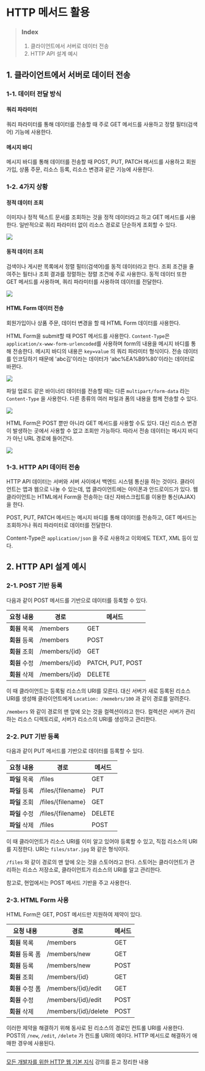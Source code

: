# HTTP 메서드 활용

> ### Index
>
> 1. 클라이언트에서 서버로 데이터 전송
> 2. HTTP API 설계 예시

## 1. 클라이언트에서 서버로 데이터 전송

### 1-1. 데이터 전달 방식

#### 쿼리 파라미터

쿼리 파라미터를 통해 데이터를 전송할 때 주로 GET 메서드를 사용하고 정렬 필터(검색어) 기능에 사용한다.

#### 메시지 바디

메시지 바디를 통해 데이터를 전송할 때 POST, PUT, PATCH 메서드를 사용하고 회원가입, 상품 주문, 리소스 등록, 리소스 변경과 같은 기능에 사용한다.

### 1-2. 4가지 상황

#### 정적 데이터 조회

이미지나 정적 텍스트 문서를 조회하는 것을 정적 데이터라고 하고 GET 메서드를 사용한다. 일반적으로 쿼리 파라미터 없이 리소스 경로로 단순하게 조회할 수 있다.

![](https://velog.velcdn.com/images/yeonsubaek/post/54dc239d-c1de-4442-9242-5e29392f0237/image.jpeg)

#### 동적 데이터 조회

검색이나 게시판 목록에서 정렬 필터(검색어)를 동적 데이터라고 한다. 조회 조건을 줄여주는 필터나 조회 결과를 정렬하는 정렬 조건에 주로 사용한다. 동적 데이터 또한 GET 메서드를 사용하며, 쿼리 파라미터를 사용하여 데이터를 전달한다.

![](https://velog.velcdn.com/images/yeonsubaek/post/b23285c1-23ec-405c-8f7b-0318fef910bb/image.jpeg)

#### HTML Form 데이터 전송

회원가입이나 상품 주문, 데이터 변경을 할 때 HTML Form 데이터를 사용한다.

HTML Form을 submit할 때 POST 메서드를 사용한다. `Content-Type`은 `application/x-www-form-urlencoded`를 사용하며 form의 내용을 메시지 바디를 통해 전송한다. 메시지 바디의 내용은 `key=value` 의 쿼리 파라미터 형식이다. 전송 데이터를 인코딩하기 때문에 'abc김'이라는 데이터가 'abc%EA%B9%80'이라는 데이터로 바뀐다.

![](https://velog.velcdn.com/images/yeonsubaek/post/7b85ea74-93d5-4f0a-91e9-a6972bc5fc49/image.jpeg)

파일 업로드 같은 바이너리 데이터를 전송할 때는 다른 `multipart/form-data` 라는 `Content-Type` 을 사용한다. 다른 종류의 여러 파일과 폼의 내용을 함께 전송할 수 있다.

![](https://velog.velcdn.com/images/yeonsubaek/post/f25fd759-ca7f-4a06-99fe-d7cc67e3dfdd/image.jpeg)

HTML Form은 POST 뿐만 아니라 GET 메서드를 사용할 수도 있다. 대신 리소스 변경이 발생하는 곳에서 사용할 수 없고 조회만 가능하다. 따라서 전송 데이터는 메시지 바디가 아닌 URL 경로에 들어간다.

![](https://velog.velcdn.com/images/yeonsubaek/post/c0d4739d-73db-4679-a4d0-a33433850572/image.jpeg)

### 1-3. HTTP API 데이터 전송

HTTP API 데이터는 서버와 서버 사이에서 백엔드 시스템 통신을 하는 것이다. 클라이언트는 앱과 웹으로 나눌 수 있는데, 앱 클라이언트에는 아이폰과 안드로이드가 있다. 웹 클라이언트는 HTML에서 Form을 전송하는 대신 자바스크립트를 이용한 통신(AJAX)을 한다.

POST, PUT, PATCH 메서드는 메시지 바디를 통해 데이터를 전송하고, GET 메서드는 조회하거나 쿼리 파라미터로 데이터를 전달한다.

Content-Type은 `application/json` 을 주로 사용하고 이외에도 TEXT, XML 등이 있다.

## 2. HTTP API 설계 예시

### 2-1. POST 기반 등록

다음과 같이 POST 메서드를 기반으로 데이터를 등록할 수 있다.

| 요청 내용     | 경로          | 메서드           |
| ------------- | ------------- | ---------------- |
| **회원** 목록 | /members      | GET              |
| **회원** 등록 | /members      | POST             |
| **회원** 조회 | /members/{id} | GET              |
| **회원** 수정 | /members/{id} | PATCH, PUT, POST |
| **회원** 삭제 | /members/{id} | DELETE           |

이 때 클라이언트는 등록될 리소스의 URI를 모른다. 대신 서버가 새로 등록된 리소스 URI를 생성해 클라이언트에게 `Location: /memebrs/100` 과 같이 경로를 알려준다.

`/members` 와 같이 경로의 맨 앞에 오는 것을 컬렉션이라고 한다. 컬렉션은 서버가 관리하는 리소스 디렉토리로, 서버가 리소스의 URI를 생성하고 관리한다.

### 2-2. PUT 기반 등록

다음과 같이 PUT 메서드를 기반으로 데이터를 등록할 수 있다.

| 요청 내용     | 경로              | 메서드 |
| ------------- | ----------------- | ------ |
| **파일** 목록 | /files            | GET    |
| **파일** 등록 | /files/{filename} | PUT    |
| **파일** 조회 | /files/{filename} | GET    |
| **파일** 수정 | /files/{filename} | DELETE |
| **파일** 삭제 | /files            | POST   |

이 때 클라이언트가 리소스 URI를 이미 알고 있어야 등록할 수 있고, 직접 리소스의 URI를 지정한다. URI는 `files/star.jpg` 와 같은 형식이다.

`/files` 와 같이 경로의 맨 앞에 오는 것을 스토어라고 한다. 스토어는 클라이언트가 관리하는 리소스 저장소로, 클라이언트가 리소스의 URI를 알고 관리한다.

참고로, 현업에서는 POST 메서드 기반을 주고 사용한다.

### 2-3. HTML Form 사용

HTML Form은 GET, POST 메서드만 지원하여 제약이 있다.

| 요청 내용        | 경로                 | 메서드 |
| ---------------- | -------------------- | ------ |
| **회원** 목록    | /members             | GET    |
| **회원** 등록 폼 | /members/new         | GET    |
| **회원** 등록    | /members/new         | POST   |
| **회원** 조회    | /members/{id}        | GET    |
| **회원** 수정 폼 | /members/{id}/edit   | GET    |
| **회원** 수정    | /members/{id}/edit   | POST   |
| **회원** 삭제    | /members/{id}/delete | POST   |

이러한 제약을 해결하기 위해 동사로 된 리소스의 경로인 컨트롤 URI를 사용한다. POST의 `/new`, `/edit`, `/delete` 가 컨드롤 URI의 예이다. HTTP 메서드로 해결하기 애매한 경우에 사용된다.

---

[모든 개발자를 위한 HTTP 웹 기본 지식](https://www.inflearn.com/course/http-%EC%9B%B9-%EB%84%A4%ED%8A%B8%EC%9B%8C%ED%81%AC) 강의를 듣고 정리한 내용
